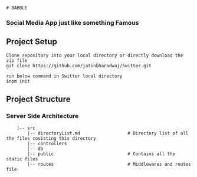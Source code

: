     # BABBLE
### Social Media App just like something Famous

## Project Setup
```
Clone repository into your local directory or directly download the zip file
git clone https://github.com/jatinbharadwaj/Switter.git 

run below command in Switter local directory 
$npm init 

```
## Project Structure

### Server Side Architecture
```
    |-- src
        |-- directoryList.md                  # Directory list of all the files cosisting this directory 
        |-- controllers       
        |-- db
        |-- public                            # Contains all the static files 
        |-- routes                            # Middlewares and routes file
```
